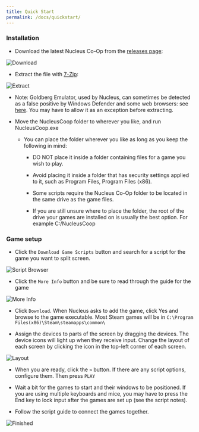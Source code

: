 ```yaml
---
title: Quick Start
permalink: /docs/quickstart/
---
```


### Installation

* Download the latest Nucleus Co-Op from the [releases page](https://github.com/ZeroFox5866/nucleuscoop/releases):


![Download](../../img/quickstart/download.png)


* Extract the file with [7-Zip](https://www.7-zip.org/):


![Extract](../../img/quickstart/extract.png)


* Note: Goldberg Emulator, used by Nucleus, can sometimes be detected as a false positive by Windows Defender and some web browsers: see [here](https://gitlab.com/Mr_Goldberg/goldberg_emulator/-/issues/118). You may have to allow it as an exception before extracting.


* Move the NucleusCoop folder to wherever you like, and run NucleusCoop.exe
  * You can place the folder wherever you like as long as you keep the following in mind:

    * DO NOT place it inside a folder containing files for a game you wish to play.

    * Avoid placing it inside a folder that has security settings applied to it, such as Program Files, Program Files (x86).

    * Some scripts require the Nucleus Co-Op folder to be located in the same drive as the game files.

    * If you are still unsure where to place the folder, the root of the drive your games are installed on is usually the best option. For example C:/NucleusCoop

### Game setup

* Click the `Download Game Scripts` button and search for a script for the game you want to split screen.

![Script Browser](../../img/quickstart/scriptbrowser.png)


* Click the `More Info` button and be sure to read through the guide for the game


![More Info](../../img/quickstart/moreinfo.png)


* Click `Download`. When Nucleus asks to add the game, click Yes and browse to the game executable. Most Steam games will be in `C:\Program Files(x86)\Steam\steamapps\common\`

* Assign the devices to parts of the screen by dragging the devices. The device icons will light up when they receive input. Change the layout of each screen by clicking the icon in the top-left corner of each screen.

![Layout](../../img/quickstart/layout.png)

* When you are ready, click the `>` button. If there are any script options, configure them. Then press `PLAY`

* Wait a bit for the games to start and their windows to be positioned. If you are using multiple keyboards and mice, you may have to press the End key to lock input after the games are set up (see the script notes).

* Follow the script guide to connect the games together.

![Finished](../../img/quickstart/result.png)

